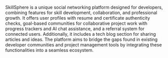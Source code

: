 SkillSphere is a unique social networking platform 
designed for developers, combining features for skill 
development, collaboration, and professional growth. It 
offers user profiles with resume and certificate 
authenticity checks, goal-based communities for 
collaborative project work with progress trackers and 
AI chat assistance, and a referral system for connected 
users. Additionally, it includes a tech blog section for 
sharing articles and ideas. The platform aims to bridge 
the gaps found in existing developer communities and 
project management tools by integrating these 
functionalities into a seamless ecosystem.
